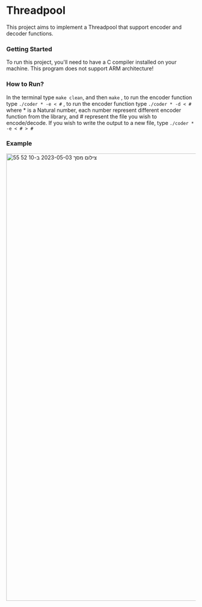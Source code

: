 # Threadpool

This project aims to implement a Threadpool that support encoder and decoder functions.


### Getting Started
To run this project, you'll need to have a C compiler installed on your machine.
This program does not support ARM architecture! 

### How to Run? 

In the terminal type `make clean`, and then `make` , to run the encoder function type `./coder * -e < #` 
, to run the encoder function type `./coder * -d < #`  
where * is a Natural number, each number represent different encoder function from the library, and # represent the file you wish to encode/decode.
If you wish to write the output to a new file, type `./coder * -e < # > #`

### Example
<img width="1191" alt="צילום מסך 2023-05-03 ב-10 52 55" src="https://user-images.githubusercontent.com/92802335/235860109-2b2aae4d-c570-4718-be12-a7e529d5f2a4.png">


